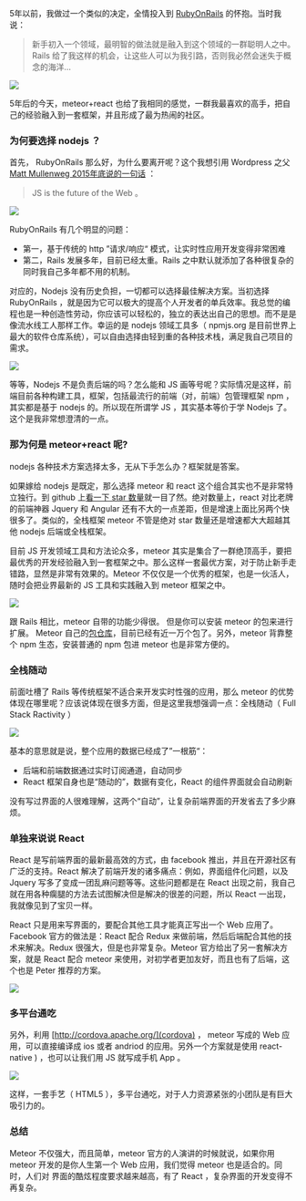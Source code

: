 5年以前，我做过一个类似的决定，全情投入到 [RubyOnRails](http://happypeter.github.io/ruby-on-rails.html) 的怀抱。当时我说：

> 新手初入一个领域，最明智的做法就是融入到这个领域的一群聪明人之中。Rails 给了我这样的机会，让这些人可以为我引路，否则我必然会迷失于概念的海洋...

![](http://7xrsqb.com1.z0.glb.clouddn.com/180-rails-meteor.png)

5年后的今天，meteor+react 也给了我相同的感觉，一群我最喜欢的高手，把自己的经验融入到一套框架，并且形成了最为热闹的社区。

### 为何要选择 nodejs ？

首先， RubyOnRails 那么好，为什么要离开呢？这个我想引用 Wordpress 之父 [Matt Mullenweg 2015年底说的一句话](http://wesbos.com/learn-javascript/) ：

> JS is the future of the Web 。

![](http://7xrsqb.com1.z0.glb.clouddn.com/180-matt-js.png)


RubyOnRails 有几个明显的问题：

- 第一，基于传统的 http ”请求/响应“ 模式，让实时性应用开发变得非常困难
- 第二，Rails 发展多年，目前已经太重。Rails 之中默认就添加了各种很复杂的同时我自己多年都不用的机制。

对应的，Nodejs 没有历史负担，一切都可以选择最佳解决方案。当初选择 RubyOnRails ，就是因为它可以极大的提高个人开发者的单兵效率。我总觉的编程也是一种创造性劳动，你应该可以轻松的，独立的表达出自己的思想。而不是是像流水线工人那样工作。幸运的是 nodejs 领域工具多（ npmjs.org 是目前世界上最大的软件仓库系统），可以自由选择由轻到重的各种技术栈，满足我自己项目的需求。

![](http://7xrsqb.com1.z0.glb.clouddn.com/180-painter.png)


等等，Nodejs 不是负责后端的吗？怎么能和 JS 画等号呢？实际情况是这样，前端目前各种构建工具，框架，包括最流行的前端（对，前端）包管理框架 npm ，其实都是基于 nodejs 的。所以现在所谓学 JS ，其实基本等价于学 Nodejs 了。这个是我非常想澄清的一点。

### 那为何是 meteor+react 呢?

nodejs 各种技术方案选择太多，无从下手怎么办？框架就是答案。

如果嫁给 nodejs 是既定，那么选择 meteor 和 react 这个组合其实也不是非常特立独行。到 github 上[看一下 star 数量](https://github.com/search?utf8=%E2%9C%93&q=stars%3A%3E%3D10000)就一目了然。绝对数量上，react 对比老牌的前端神器 Jquery 和 Angular 还有不大的一点差距，但是增速上面比另两个快很多了。类似的，全栈框架 meteor 不管是绝对 star 数量还是增速都大大超越其他 nodejs 后端或全栈框架。

目前 JS 开发领域工具和方法论众多，meteor 其实是集合了一群绝顶高手，要把最优秀的开发经验融入到一套框架之中。那么这样一套最优方案，对于防止新手走错路，显然是非常有效果的。Meteor 不仅仅是一个优秀的框架，也是一伙活人，随时会把业界最新的 JS 工具和实践融入到 meteor 框架之中。

![](http://7xrsqb.com1.z0.glb.clouddn.com/180-with-masters.png)


跟 Rails 相比，meteor 自带的功能少得很。 但是你可以安装 meteor 的包来进行扩展。 Meteor 自己的[包仓库](https://atmospherejs.com)，目前已经有近一万个包了。另外，meteor 背靠整个 npm 生态，安装普通的 npm 包进 meteor 也是非常方便的。

### 全栈随动

前面吐槽了 Rails 等传统框架不适合来开发实时性强的应用，那么 meteor 的优势体现在哪里呢？应该说体现在很多方面，但是这里我想强调一点：全栈随动（ Full Stack Ractivity ）

![](http://7xrsqb.com1.z0.glb.clouddn.com/180-fsr.png)


基本的意思就是说，整个应用的数据已经成了”一根筋“：

- 后端和前端数据通过实时订阅通道，自动同步
- React 框架自身也是“随动的”，数据有变化，React 的组件界面就会自动刷新

没有写过界面的人很难理解，这两个“自动”，让复杂前端界面的开发省去了多少麻烦。

### 单独来说说 React

React 是写前端界面的最新最高效的方式，由 facebook 推出，并且在开源社区有广泛的支持。React 解决了前端开发的诸多痛点：例如，界面组件化问题，以及 Jquery 写多了变成一团乱麻问题等等。这些问题都是在 React 出现之前，我自己就在用各种瘸腿的方法去试图解决但是解决的很差的问题，所以 React 一出现，我就像见到了宝贝一样。

React 只是用来写界面的，要配合其他工具才能真正写出一个 Web 应用了。Facebook 官方的做法是：React 配合 Redux 来做前端，然后后端配合其他的技术来解决。Redux 很强大，但是也非常复杂。Meteor 官方给出了另一套解决方案，就是 React 配合 meteor 来使用，对初学者更加友好，而且也有了后端，这个也是 Peter 推荐的方案。

![](http://7xrsqb.com1.z0.glb.clouddn.com/180-no-redux.png)


### 多平台通吃

另外，利用 [http://cordova.apache.org/](cordova) ， meteor 写成的 Web 应用，可以直接编译成 ios 或者 andriod 的应用。另外一个方案就是使用 react-native
) ，也可以让我们用 JS 就写成手机 App 。

![](http://7xrsqb.com1.z0.glb.clouddn.com/180-cross-platform.png)

这样，一套手艺（ HTML5 ），多平台通吃，对于人力资源紧张的小团队是有巨大吸引力的。

### 总结

Meteor 不仅强大，而且简单，meteor 官方的人演讲的时候就说，如果你用 meteor 开发的是你人生第一个 Web 应用，我们觉得 meteor 也是适合的。同时，人们对
界面的酷炫程度要求越来越高，有了 React ，复杂界面的开发变得不再复杂。
